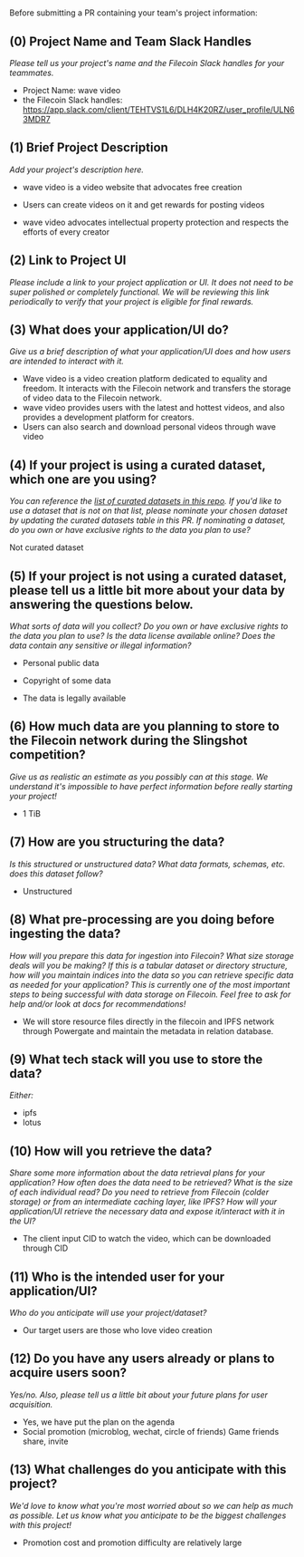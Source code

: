 # <wave video>


Before submitting a PR containing your team's project information:




## (0) Project Name and Team Slack Handles

*Please tell us your project's name and the Filecoin Slack handles for your teammates.*

- Project Name:  wave video
- the Filecoin Slack handles:  https://app.slack.com/client/TEHTVS1L6/DLH4K20RZ/user_profile/ULN63MDR7

## (1) Brief Project Description

*Add your project's description here.*

- wave video is a video website that advocates free creation

- Users can create videos on it and get rewards for posting videos

- wave video advocates intellectual property protection and respects the efforts of every creator


## (2) Link to Project UI

*Please include a link to your project application or UI. It does not need to be super polished or completely functional. We will be reviewing this link periodically to verify that your project is eligible for final rewards.*



## (3) What does your application/UI do?

*Give us a brief description of what your application/UI does and how users are intended to interact with it.*

- Wave video is a video creation platform dedicated to equality and freedom. It interacts with the Filecoin network and transfers the storage of video data to the Filecoin network.
- wave video provides users with the latest and hottest videos, and also provides a development platform for creators.
- Users can also search and download personal videos through wave video


## (4) If your project is using a curated dataset, which one are you using?

*You can reference the [list of curated datasets in this repo](https://github.com/filecoin-project/slingshot/blob/master/datasets.md). If you'd like to use a dataset that is not on that list, please nominate your chosen dataset by updating the curated datasets table in this PR. If nominating a dataset, do you own or have exclusive rights to the data you plan to use?*

Not curated dataset 


## (5) If your project is not using a curated dataset, please tell us a little bit more about your data by answering the questions below.

*What sorts of data will you collect? Do you own or have exclusive rights to the data you plan to use? Is the data license available online? Does the data contain any sensitive or illegal information?*

- Personal public data
- Copyright of some data

- The data is legally available

## (6) How much data are you planning to store to the Filecoin network during the Slingshot competition?

*Give us as realistic an estimate as you possibly can at this stage. We understand it's impossible to have perfect information before really starting your project!*

- 1 TiB


## (7) How are you structuring the data?

*Is this structured or unstructured data? What data formats, schemas, etc. does this dataset follow?*

- Unstructured


## (8) What pre-processing are you doing before ingesting the data?

*How will you prepare this data for ingestion into Filecoin? What size storage deals will you be making? If this is a tabular dataset or directory structure, how will you maintain indices into the data so you can retrieve specific data as needed for your application? This is currently one of the most important steps to being successful with data storage on Filecoin. Feel free to ask for help and/or look at docs for recommendations!*

- We will store resource files directly in the filecoin and IPFS network through Powergate and maintain the metadata in relation database.

## (9)  What tech stack will you use to store the data?

*Either:*

- ipfs
- lotus

## (10) How will you retrieve the data?

*Share some more information about the data retrieval plans for your application? How often does the data need to be retrieved? What is the size of each individual read? Do you need to retrieve from Filecoin (colder storage) or from an intermediate caching layer, like IPFS? How will your application/UI retrieve the necessary data and expose it/interact with it in the UI?*

- The client input CID to watch the video, which can be downloaded through CID


## (11) Who is the intended user for your application/UI?

*Who do you anticipate will use your project/dataset?*

- Our target users are those who love video creation


## (12) Do you have any users already or plans to acquire users soon?

*Yes/no. Also, please tell us a little bit about your future plans for user acquisition.*

- Yes, we have put the plan on the agenda
- Social promotion (microblog, wechat, circle of friends)
  Game friends share, invite


## (13) What challenges do you anticipate with this project?

*We'd love to know what you're most worried about so we can help as much as possible. Let us know what you anticipate to be the biggest challenges with this project!*

- Promotion cost and promotion difficulty are relatively large